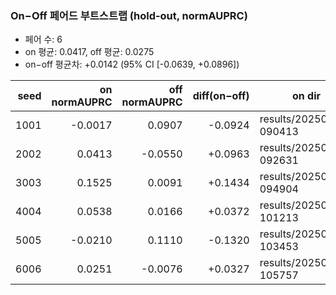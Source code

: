 ### On−Off 페어드 부트스트랩 (hold‑out, normAUPRC)

- 페어 수: 6
- on 평균: 0.0417, off 평균: 0.0275
- on−off 평균차: +0.0142 (95% CI [-0.0639, +0.0896])

| seed | on normAUPRC | off normAUPRC | diff(on−off) | on dir | off dir |
|---:|---:|---:|---:|---|---|
| 1001 | -0.0017 | 0.0907 | -0.0924 | results/20250820-090413 | results/20250820-122452 |
| 2002 | 0.0413 | -0.0550 | +0.0963 | results/20250820-092631 | results/20250820-124750 |
| 3003 | 0.1525 | 0.0091 | +0.1434 | results/20250820-094904 | results/20250820-131057 |
| 4004 | 0.0538 | 0.0166 | +0.0372 | results/20250820-101213 | results/20250820-133413 |
| 5005 | -0.0210 | 0.1110 | -0.1320 | results/20250820-103453 | results/20250820-135610 |
| 6006 | 0.0251 | -0.0076 | +0.0327 | results/20250820-105757 | results/20250820-141809 |
